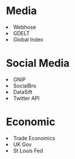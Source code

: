 # Media

<li>Webhose</li>
<li>GDELT</li>
<li>Global Index </li>

# Social Media
<li>GNIP</li>
<li>SocialBro</li>
<li>DataSift</li>
<li>Twitter API</li>

# Economic
<li>Trade Economics</li>
<li>UK Gov</li>
<li>St Louis Fed</li>
